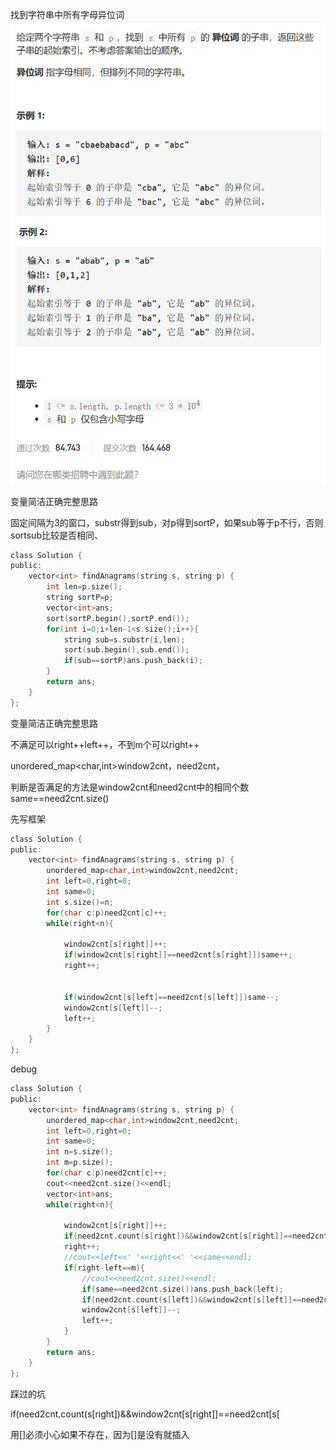 找到字符串中所有字母异位词![img](image/1629256425753.png)

变量简洁正确完整思路

固定间隔为3的窗口，substr得到sub，对p得到sortP，如果sub等于p不行，否则sortsub比较是否相同、

```c
class Solution {
public:
    vector<int> findAnagrams(string s, string p) {
        int len=p.size();
        string sortP=p;
        vector<int>ans;
        sort(sortP.begin(),sortP.end());
        for(int i=0;i+len-1<s.size();i++){
            string sub=s.substr(i,len);
            sort(sub.begin(),sub.end());
            if(sub==sortP)ans.push_back(i);
        }
        return ans;
    }
};

```





变量简洁正确完整思路

不满足可以right++left++，不到m个可以right++

unordered_map<char,int>window2cnt，need2cnt，

判断是否满足的方法是window2cnt和need2cnt中的相同个数same==need2cnt.size()

先写框架

```c
class Solution {
public:
    vector<int> findAnagrams(string s, string p) {
        unordered_map<char,int>window2cnt,need2cnt;
        int left=0,right=0;
        int same=0;
        int s.size()=n;
        for(char c:p)need2cnt[c]++;
        while(right<n){

            window2cnt[s[right]]++;
            if(window2cnt[s[right]]==need2cnt[s[right]])same++;
            right++;
            

            if(window2cnt[s[left]==need2cnt[s[left]])same--;
            window2cnt[s[left]]--;
            left++;
        }
    }
};

```





debug



```c
class Solution {
public:
    vector<int> findAnagrams(string s, string p) {
        unordered_map<char,int>window2cnt,need2cnt;
        int left=0,right=0;
        int same=0;
        int n=s.size();
        int m=p.size();
        for(char c:p)need2cnt[c]++;
        cout<<need2cnt.size()<<endl;
        vector<int>ans;
        while(right<n){

            window2cnt[s[right]]++;
            if(need2cnt.count(s[right])&&window2cnt[s[right]]==need2cnt[s[right]])same++;
            right++;
            //cout<<left<<' '<<right<<' '<<same<<endl;
            if(right-left==m){
                //cout<<need2cnt.size()<<endl;
                if(same==need2cnt.size())ans.push_back(left);
                if(need2cnt.count(s[left])&&window2cnt[s[left]]==need2cnt[s[left]])same--;
                window2cnt[s[left]]--;
                left++;
            }
        }
        return ans;
    }
};
```



踩过的坑

 if(need2cnt.count(s[right])&&window2cnt[s[right]]==need2cnt[s[

用[]必须小心如果不存在，因为[]是没有就插入